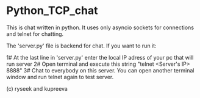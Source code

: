 # Python_TCP_chat
This is chat written in python. It uses only asyncio sockets for connections and telnet for chatting.

The 'server.py' file is backend for chat. If you want to run it:

1# At the last line in 'server.py' enter the local IP adress of your pc that will run server
2# Open terminal and execute this string "telnet <Server's IP> 8888"
3# Chat to everybody on this server. You can open another terminal window and run telnet again to test server.

(c) ryseek and kupreeva
